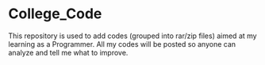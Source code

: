 # College_Code
This repository is used to add codes (grouped into rar/zip files) aimed at my learning as a Programmer. All my codes will be posted so anyone can analyze and tell me what to improve.

